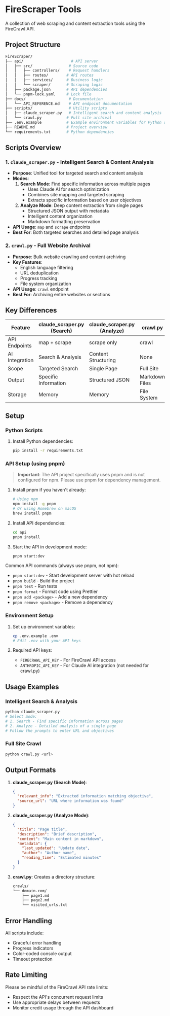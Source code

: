 # FireScraper Tools

A collection of web scraping and content extraction tools using the FireCrawl API.

## Project Structure

```bash
FireScraper/
├── api/                     # API server
│   ├── src/                # Source code
│   │   ├── controllers/    # Request handlers
│   │   ├── routes/        # API routes
│   │   ├── services/      # Business logic
│   │   └── scraper/       # Scraping logic
│   ├── package.json       # API dependencies
│   └── pnpm-lock.yaml     # Lock file
├── docs/                   # Documentation
│   └── API_REFERENCE.md    # API endpoint documentation
├── scripts/                # Utility scripts
│   ├── claude_scraper.py   # Intelligent search and content analysis
│   └── crawl.py           # Full site archival
├── .env.example           # Example environment variables for Python scripts
├── README.md              # Project overview
└── requirements.txt       # Python dependencies
```

## Scripts Overview

### 1. `claude_scraper.py` - Intelligent Search & Content Analysis

- **Purpose**: Unified tool for targeted search and content analysis
- **Modes**:
  1. **Search Mode**: Find specific information across multiple pages
     - Uses Claude AI for search optimization
     - Combines site mapping and targeted scraping
     - Extracts specific information based on user objectives
  2. **Analyze Mode**: Deep content extraction from single pages
     - Structured JSON output with metadata
     - Intelligent content organization
     - Markdown formatting preservation
- **API Usage**: `map` and `scrape` endpoints
- **Best For**: Both targeted searches and detailed page analysis

### 2. `crawl.py` - Full Website Archival

- **Purpose**: Bulk website crawling and content archiving
- **Key Features**:
  - English language filtering
  - URL deduplication
  - Progress tracking
  - File system organization
- **API Usage**: `crawl` endpoint
- **Best For**: Archiving entire websites or sections

## Key Differences

| Feature        | claude_scraper.py (Search) | claude_scraper.py (Analyze) | crawl.py       |
| -------------- | -------------------------- | --------------------------- | -------------- |
| API Endpoints  | map + scrape               | scrape only                 | crawl          |
| AI Integration | Search & Analysis          | Content Structuring         | None           |
| Scope          | Targeted Search            | Single Page                 | Full Site      |
| Output         | Specific Information       | Structured JSON             | Markdown Files |
| Storage        | Memory                     | Memory                      | File System    |

## Setup

### Python Scripts

1. Install Python dependencies:

   ```bash
   pip install -r requirements.txt
   ```

### API Setup (using pnpm)

> **Important**: The API project specifically uses pnpm and is not configured for npm. Please use pnpm for dependency management.

1. Install pnpm if you haven't already:

   ```bash
   # Using npm
   npm install -g pnpm
   # Or using Homebrew on macOS
   brew install pnpm
   ```

2. Install API dependencies:

   ```bash
   cd api
   pnpm install
   ```

3. Start the API in development mode:

   ```bash
   pnpm start:dev
   ```

Common API commands (always use pnpm, not npm):

- `pnpm start:dev` - Start development server with hot reload
- `pnpm build` - Build the project
- `pnpm test` - Run tests
- `pnpm format` - Format code using Prettier
- `pnpm add <package>` - Add a new dependency
- `pnpm remove <package>` - Remove a dependency

### Environment Setup

1. Set up environment variables:

   ```bash
   cp .env.example .env
   # Edit .env with your API keys
   ```

2. Required API keys:
   - `FIRECRAWL_API_KEY` - For FireCrawl API access
   - `ANTHROPIC_API_KEY` - For Claude AI integration (not needed for crawl.py)

## Usage Examples

### Intelligent Search & Analysis

```bash
python claude_scraper.py
# Select mode:
# 1. Search - Find specific information across pages
# 2. Analyze - Detailed analysis of a single page
# Follow the prompts to enter URL and objectives
```

### Full Site Crawl

```bash
python crawl.py <url>
```

## Output Formats

1. **claude_scraper.py (Search Mode)**:

   ```json
   {
     "relevant_info": "Extracted information matching objective",
     "source_url": "URL where information was found"
   }
   ```

2. **claude_scraper.py (Analyze Mode)**:

   ```json
   {
     "title": "Page title",
     "description": "Brief description",
     "content": "Main content in markdown",
     "metadata": {
       "last_updated": "Update date",
       "author": "Author name",
       "reading_time": "Estimated minutes"
     }
   }
   ```

3. **crawl.py**:
   Creates a directory structure:

   ```txt
   crawls/
   └── domain.com/
       ├── page1.md
       ├── page2.md
       └── visited_urls.txt
   ```

## Error Handling

All scripts include:

- Graceful error handling
- Progress indicators
- Color-coded console output
- Timeout protection

## Rate Limiting

Please be mindful of the FireCrawl API rate limits:

- Respect the API's concurrent request limits
- Use appropriate delays between requests
- Monitor credit usage through the API dashboard

